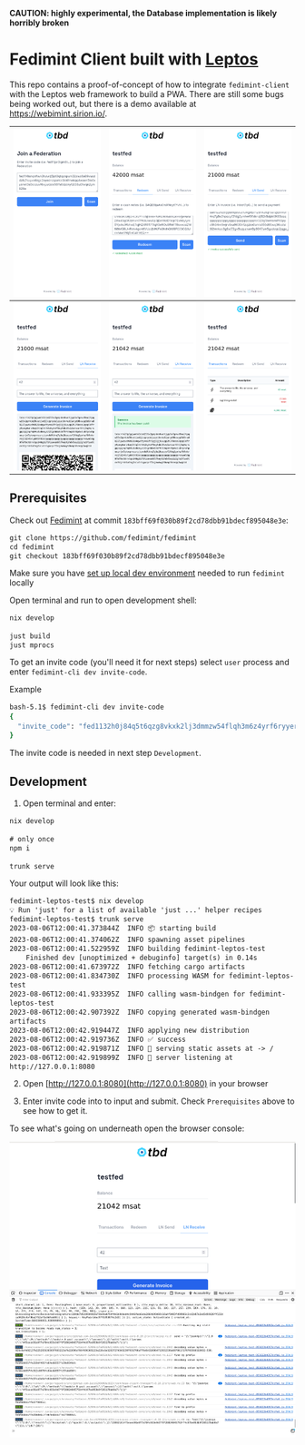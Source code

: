 **CAUTION: highly experimental, the Database implementation is likely horribly broken**

# Fedimint Client built with [Leptos](https://github.com/leptos-rs/leptos)

This repo contains a proof-of-concept of how to integrate `fedimint-client` with the Leptos web framework to build a
PWA. There are still some bugs being worked out, but there is a demo available at https://webimint.sirion.io/.

|<img src="screenshots/join.png" alt="Join federation screen">|<img src="screenshots/redeem.png" alt="Redeem e-cash screen">|<img src="screenshots/ln_send.png" alt="Lightning pay invoice screen">|
----|----|----
|<img src="screenshots/ln_receive_1.png" alt="Lightning generate invoice screen">|<img src="screenshots/ln_receive_2.png" alt="Lightning generated invoice was paid screen">|<img src="screenshots/tx_list.png" alt="List all transactions screen">|

## Prerequisites

Check out [Fedimint](https://github.com/fedimint/fedimint) at commit `183bff69f030b89f2cd78dbb91bdecf895048e3e`:

```shell
git clone https://github.com/fedimint/fedimint
cd fedimint
git checkout 183bff69f030b89f2cd78dbb91bdecf895048e3e
```

Make sure you have [set up local dev environment](https://github.com/fedimint/fedimint/blob/master/docs/dev-env.md) needed to run `fedimint` locally

Open terminal and run to open development shell:

```shell
nix develop

just build
just mprocs
```

To get an invite code (you'll need it for next steps) select `user` process and enter `fedimint-cli dev invite-code`.

Example
```bash
bash-5.1$ fedimint-cli dev invite-code
{
  "invite_code": "fed1132h0j84q5t6qzg8vkxk2lj3dmmzw54flqh3m6z4yrf6ryyerrn6sg36nuratsuf0mjvm84svt40cuqq4waen5te0xyerwt3s9cczuvf6xyurzde59ld2c273s3xm3z3ms552g7x2yu0"
}
```

The invite code is needed in next step `Development`.


## Development

1. Open terminal and enter:

```shell 
nix develop

# only once
npm i

trunk serve
```

Your output will look like this:

```shell
fedimint-leptos-test$ nix develop
💡 Run 'just' for a list of available 'just ...' helper recipes
fedimint-leptos-test$ trunk serve
2023-08-06T12:00:41.373844Z  INFO 📦 starting build
2023-08-06T12:00:41.374062Z  INFO spawning asset pipelines
2023-08-06T12:00:41.522959Z  INFO building fedimint-leptos-test
    Finished dev [unoptimized + debuginfo] target(s) in 0.14s
2023-08-06T12:00:41.673972Z  INFO fetching cargo artifacts
2023-08-06T12:00:41.834730Z  INFO processing WASM for fedimint-leptos-test
2023-08-06T12:00:41.933395Z  INFO calling wasm-bindgen for fedimint-leptos-test
2023-08-06T12:00:42.907392Z  INFO copying generated wasm-bindgen artifacts
2023-08-06T12:00:42.919447Z  INFO applying new distribution
2023-08-06T12:00:42.919736Z  INFO ✅ success
2023-08-06T12:00:42.919871Z  INFO 📡 serving static assets at -> /
2023-08-06T12:00:42.919899Z  INFO 📡 server listening at http://127.0.0.1:8080
```

2. Open [http://127.0.0.1:8080](http://127.0.0.1:8080) in your browser

3. Enter invite code into to input and submit. Check `Prerequisites` above to see how to get it.

To see what's going on underneath open the browser console:

![Screenshot of logs shown in browser console](screenshots/console.png)

